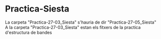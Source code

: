 # Practica-Siesta
La carpeta "Practica-27-03_Siesta" s'hauria de dir "Practica-27-05_Siesta"
A la carpeta "Practica-27-03_Siesta" estan els fitxers de la practica d'estructura de bandes
